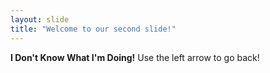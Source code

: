 ```yaml
---
layout: slide
title: "Welcome to our second slide!"
---
```

**I Don't Know What I'm Doing!**
Use the left arrow to go back!
